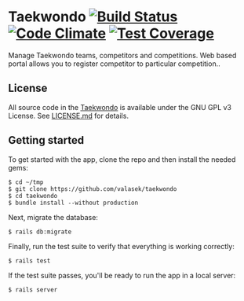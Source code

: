 # Taekwondo [![Build Status](https://travis-ci.org/valasek/taekwondo.svg?branch=master)](https://travis-ci.org/valasek/taekwondo) [![Code Climate](https://codeclimate.com/github/valasek/taekwondo/badges/gpa.svg)](https://codeclimate.com/github/valasek/taekwondo) [![Test Coverage](https://codeclimate.com/github/valasek/taekwondo/badges/coverage.svg)](https://codeclimate.com/github/valasek/taekwondo/coverage)

Manage Taekwondo teams, competitors and competitions. Web based portal allows you to register competitor to particular competition..

## License

All source code in the [Taekwondo](https://github.com/valasek/taekwondo) is available under the GNU GPL v3 License. See [LICENSE.md](LICENSE.md) for details.

## Getting started

To get started with the app, clone the repo and then install the needed gems:

```
$ cd ~/tmp
$ git clone https://github.com/valasek/taekwondo
$ cd taekwondo
$ bundle install --without production
```

Next, migrate the database:

```
$ rails db:migrate
```

Finally, run the test suite to verify that everything is working correctly:

```
$ rails test
```

If the test suite passes, you'll be ready to run the app in a local server:

```
$ rails server
```
